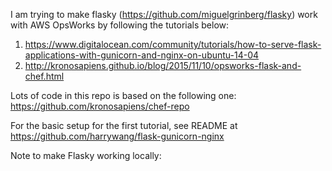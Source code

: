 I am trying to make flasky (https://github.com/miguelgrinberg/flasky) work with AWS OpsWorks by following the tutorials below:

1. https://www.digitalocean.com/community/tutorials/how-to-serve-flask-applications-with-gunicorn-and-nginx-on-ubuntu-14-04
2. http://kronosapiens.github.io/blog/2015/11/10/opsworks-flask-and-chef.html

Lots of code in this repo is based on the following one:
https://github.com/kronosapiens/chef-repo

For the basic setup for the first tutorial, see README at https://github.com/harrywang/flask-gunicorn-nginx

Note to make Flasky working locally:
